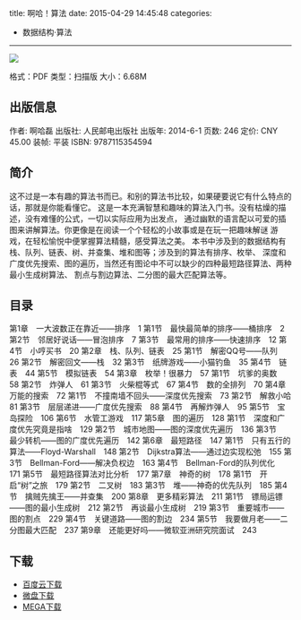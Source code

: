 title: 啊哈！算法
date: 2015-04-29 14:45:48
categories:
  - 数据结构·算法
---

![](http://img3.douban.com/lpic/s27345094.jpg)

格式：PDF
类型：扫描版
大小：6.68M

<!--more-->

## 出版信息 ##

作者: 啊哈磊 
出版社: 人民邮电出版社
出版年: 2014-6-1
页数: 246
定价: CNY 45.00
装帧: 平装
ISBN: 9787115354594

## 简介 ##

这不过是一本有趣的算法书而已。和别的算法书比较，如果硬要说它有什么特点的话，那就是你能看懂它。
这是一本充满智慧和趣味的算法入门书。没有枯燥的描述，没有难懂的公式，一切以实际应用为出发点，
通过幽默的语言配以可爱的插图来讲解算法。你更像是在阅读一个个轻松的小故事或是在玩一把趣味解谜
游戏，在轻松愉悦中便掌握算法精髓，感受算法之美。
本书中涉及到的数据结构有栈、队列、链表、树、并查集、堆和图等；涉及到的算法有排序、枚举、
深度和广度优先搜索、图的遍历，当然还有图论中不可以缺少的四种最短路径算法、两种最小生成树算法、
割点与割边算法、二分图的最大匹配算法等。

## 目录 ##

第1章　一大波数正在靠近——排序　1
第1节　最快最简单的排序——桶排序　2
第2节　邻居好说话——冒泡排序　7
第3节　最常用的排序——快速排序　12
第4节　小哼买书　20
第2章　栈、队列、链表　25
第1节　解密QQ号——队列　26
第2节　解密回文——栈　32
第3节　纸牌游戏——小猫钓鱼　35
第4节　链表　44
第5节　模拟链表　54
第3章　枚举！很暴力　57
第1节　坑爹的奥数　58
第2节　炸弹人　61
第3节　火柴棍等式　67
第4节　数的全排列　70
第4章　万能的搜索　72
第1节　不撞南墙不回头——深度优先搜索　73
第2节　解救小哈　81
第3节　层层递进——广度优先搜索　88
第4节　再解炸弹人　95
第5节　宝岛探险　106
第6节　水管工游戏　117
第5章　图的遍历　128
第1节　深度和广度优先究竟是指啥　129
第2节　城市地图——图的深度优先遍历　136
第3节　最少转机——图的广度优先遍历　142
第6章　最短路径　147
第1节　只有五行的算法——Floyd-Warshall　148
第2节　Dijkstra算法——通过边实现松弛　155
第3节　Bellman-Ford——解决负权边　163
第4节　Bellman-Ford的队列优化　171
第5节　最短路径算法对比分析　177
第7章　神奇的树　178
第1节　开启“树”之旅　179
第2节　二叉树　183
第3节　堆——神奇的优先队列　185
第4节　擒贼先擒王——并查集　200
第8章　更多精彩算法　211
第1节　镖局运镖——图的最小生成树　212
第2节　再谈最小生成树　219
第3节　重要城市——图的割点　229
第4节　关键道路——图的割边　234
第5节　我要做月老——二分图最大匹配　237
第9章　还能更好吗——微软亚洲研究院面试　243

## 下载 ##

* [百度云下载](http://pan.baidu.com/s/1qWNYeHu)
* [微盘下载](http://vdisk.weibo.com/s/aADaW4YROsl4F)
* [MEGA下载](https://mega.co.nz/#!uZMgCJ6I!47WiVLtz8k2Rh4ZGynmBRzqHHNEXc6nAAvpj8mNZa6Y)